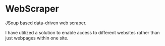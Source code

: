 # WebScraper
JSoup based data-driven web scraper. 

I have utilized a solution to enable access to different websites rather than
just webpages within one site.
